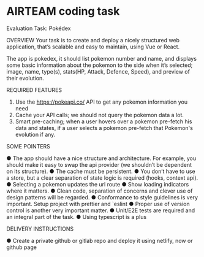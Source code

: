 #  AIRTEAM coding task
Evaluation Task: Pokédex

OVERVIEW 
Your task is to create and deploy a nicely structured web application, that’s scalable and easy to 
maintain, using Vue or React.  

The app is pokedex, it should list pokemon number and name, and displays some basic 
information about the pokemon to the side when it’s selected; image, name, type(s), stats(HP, 
Attack, Defence, Speed), and preview of their evolution. 


REQUIRED FEATURES 

1. Use the https://pokeapi.co/ API to get any pokemon information you need
2. Cache your API calls; we should not query the pokemon data a lot.
3. Smart pre-caching; when a user hovers over a pokemon pre-fetch his data and states, if a
user selects a pokemon pre-fetch that Pokemon's evolution if any.

SOME POINTERS

● The app should have a nice structure and architecture. For example, you should make it
easy to swap the api provider (we shouldn’t be dependent on its structure).
● The cache must be persistent.
● You don’t have to use a store, but a clear separation of state logic is required (hooks,
context api).
● Selecting a pokemon updates the url route
● Show loading indicators where it matters.
● Clean code, separation of concerns and clever use of design patterns will be regarded.
● Conformance to style guidelines is very important. Setup project with prettier and `eslint
● Proper use of version control is another very important matter.
● Unit/E2E tests are required and an integral part of the task.
● Using typescript is a plus

DELIVERY INSTRUCTIONS

● Create a private github or gitlab repo and deploy it using netlify, now or 
github page
